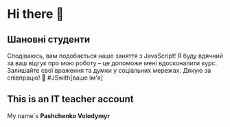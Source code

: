 # Hi there 👋

## Шановні студенти
Сподіваюсь, вам подобається наше заняття з JavaScript! Я буду вдячний за ваш відгук про мою роботу – це допоможе мені вдосконалити курс. Залишайте свої враження та думки у соціальних мережах. Дякую за співпрацю! 🚀 #JSwith[ваше ім'я]

## This is an IT teacher account
My name`s **Pashchenko Volodymyr**
